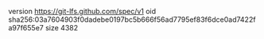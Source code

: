 version https://git-lfs.github.com/spec/v1
oid sha256:03a7604903f0dadebe0197bc5b666f56ad7795ef83f6dce0ad7422fa97f655e7
size 4382
